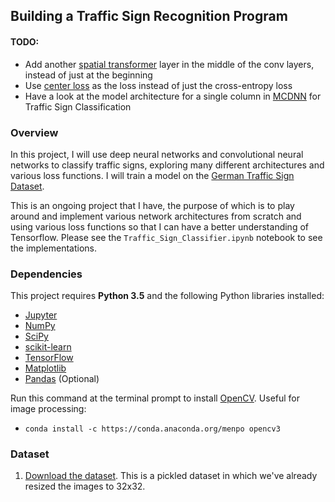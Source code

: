 ## Building a Traffic Sign Recognition Program

#### TODO:
- Add another [spatial transformer](https://arxiv.org/pdf/1506.02025.pdf) layer in the middle of the conv layers, instead of just at the beginning
- Use [center loss](http://ydwen.github.io/papers/WenECCV16.pdf) as the loss instead of just the cross-entropy loss
- Have a look at the model architecture for a single column in [MCDNN](http://people.idsia.ch/~juergen/nn2012traffic.pdf) for Traffic Sign Classification

### Overview
In this project, I will use deep neural networks and convolutional neural networks to classify traffic signs, exploring many different architectures and various loss functions. I will train a model on the [German Traffic Sign Dataset](http://benchmark.ini.rub.de/?section=gtsrb&subsection=dataset). 

This is an ongoing project that I have, the purpose of which is to play around and  implement various network architectures from scratch and using various loss functions so that I can have a better understanding of Tensorflow. Please see the `Traffic_Sign_Classifier.ipynb` notebook to see the implementations.


### Dependencies

This project requires **Python 3.5** and the following Python libraries installed:

- [Jupyter](http://jupyter.org/)
- [NumPy](http://www.numpy.org/)
- [SciPy](https://www.scipy.org/)
- [scikit-learn](http://scikit-learn.org/)
- [TensorFlow](http://tensorflow.org)
- [Matplotlib](http://matplotlib.org/)
- [Pandas](http://pandas.pydata.org/) (Optional)

Run this command at the terminal prompt to install [OpenCV](http://opencv.org/). Useful for image processing:

- `conda install -c https://conda.anaconda.org/menpo opencv3`

### Dataset

1. [Download the dataset](https://d17h27t6h515a5.cloudfront.net/topher/2016/November/581faac4_traffic-signs-data/traffic-signs-data.zip). This is a pickled dataset in which we've already resized the images to 32x32.


